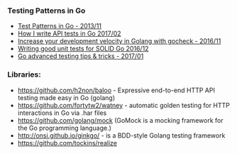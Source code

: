 ### Testing Patterns in Go
  - [Test Patterns in Go - 2013/11](https://s3.amazonaws.com/cmdrkeene-talks/test-patterns-in-go.html)
  - [How I write API tests in Go 2017/02](https://www.reddit.com/r/golang/comments/5tua59/would_like_to_share_my_way_of_writing_api_tests/)
  - [Increase your development velocity in Golang with gocheck - 2016/11](http://www.hydrogen18.com/blog/increase-your-development-velocity-in-golang-with-gocheck.html)
  - [Writing good unit tests for SOLID Go 2016/12](https://blog.gopheracademy.com/advent-2016/how-to-write-good-tests-for-solid-code/)
  - [Go advanced testing tips & tricks - 2017/01](https://medium.com/@povilasve/go-advanced-tips-tricks-a872503ac859#.2heokeuxi)


### Libraries:
  - https://github.com/h2non/baloo - Expressive end-to-end HTTP API testing made easy in Go (golang)
  - https://github.com/fortytw2/watney - automatic golden testing for HTTP interactions in Go via .har files
  - https://github.com/golang/mock (GoMock is a mocking framework for the Go programming language.)
  - http://onsi.github.io/ginkgo/ -  is a BDD-style Golang testing framework
  - https://github.com/tockins/realize
